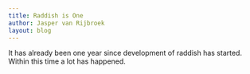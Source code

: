 ```yaml
---
title: Raddish is One
author: Jasper van Rijbroek
layout: blog
---
```


It has already been one year since development of raddish has started. Within this time a lot has happened.
